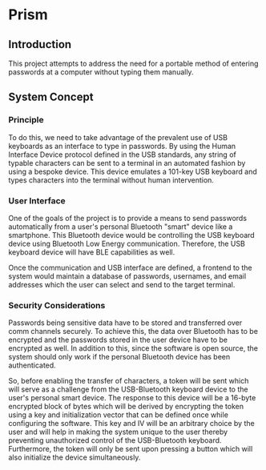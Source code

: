 # Prism

## Introduction
This project attempts to address the need for a portable method of entering passwords at a computer without typing them manually.

## System Concept

### Principle
To do this, we need to take advantage of the prevalent use of USB keyboards as an interface to type in passwords. By using the Human Interface Device protocol defined in the USB standards, any string of typable characters can be sent to a terminal in an automated fashion by using a bespoke device. This device emulates a 101-key USB keyboard and types characters into the terminal without human intervention.

### User Interface
One of the goals of the project is to provide a means to send passwords automatically from a user's personal Bluetooth "smart" device like a smartphone. This Bluetooth device would be controlling the USB keyboard device using Bluetooth Low Energy communication. Therefore, the USB keyboard device will have BLE capabilities as well.

Once the communication and USB interface are defined, a frontend to the system would maintain a database of passwords, usernames, and email addresses which the user can select and send to the target terminal.

### Security Considerations
Passwords being sensitive data have to be stored and transferred over comm channels securely. To achieve this, the data over Bluetooth has to be encrypted and the passwords stored in the user device have to be encrypted as well. In addition to this, since the software is open source, the system should only work if the personal Bluetooth device has been authenticated. 

So, before enabling the transfer of characters, a token will be sent which will serve as a challenge from the USB-Bluetooth keyboard device to the user's personal smart device. The response to this device will be a 16-byte encrypted block of bytes which will be derived by encrypting the token using a key and initialization vector that can be defined once while configuring the software. This key and IV will be an arbitrary choice by the user and will help in making the system unique to the user thereby preventing unauthorized control of the USB-Bluetooth keyboard. Furthermore, the token will only be sent upon pressing a button which will also initialize the device simultaneously.
